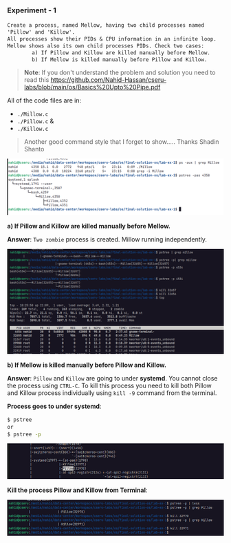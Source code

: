 ### Experiment - 1

```
Create a process, named Mellow, having two child processes named 'Pillow' and 'Killow'.
All processes show their PIDs & CPU information in an infinite loop.
Mellow shows also its own child processes PIDs. Check two cases:
        a) If Pillow and Killow are killed manually before Mellow.
        b) If Mellow is killed manually before Pillow and Killow.
```

> **Note**: If you don't understand the problem and solution you need to read this <https://github.com/Nahid-Hassan/cseru-labs/blob/main/os/Basics%20Upto%20Pipe.pdf>

All of the code files are in:

- `./Millow.c`
- `./Pillow.c` & 
- `./Killow.c`


> Another good command style that I forget to show..... Thanks Shadin Shanto

![images](images/10.png)



**a) If Pillow and Killow are killed manually before Mellow.**

**Answer**: `Two zombie` process is created. Millow running independently. 

![images](images/1.png)

**b) If Mellow is killed manually before Pillow and Killow.**

**Answer**: `Pillow` and `Killow` are going to under **systemd**. You cannot close the process using `CTRL-C`. To kill this process you need to kill both Pillow and Killow process individually using `kill -9` command from the terminal.

**Process goes to under systemd**:

```bash
$ pstree 
or
$ pstree -p
```

![images](images/2.png)

**Kill the process Pillow and Killow from Terminal**:

![images](images/3.png)
